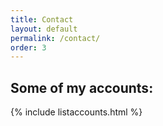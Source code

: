 ```yaml
---
title: Contact
layout: default
permalink: /contact/
order: 3
---
```


## Some of my accounts:

{% include listaccounts.html %}
